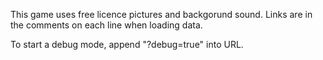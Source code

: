 This game uses free licence pictures and backgorund sound. Links are in the comments on each line when loading data.

To start a debug mode, append "?debug=true" into URL.